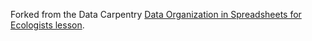Forked from the Data Carpentry [Data Organization in Spreadsheets for Ecologists lesson](https://github.com/datacarpentry/spreadsheet-ecology-lesson).
 
